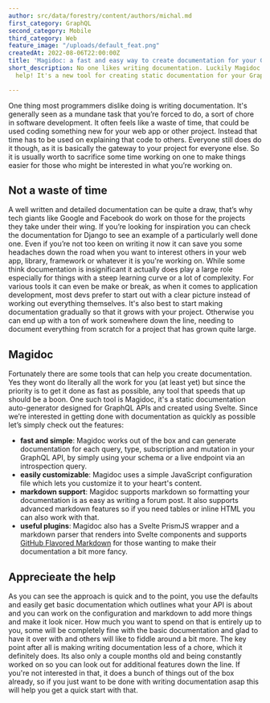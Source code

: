 ```yaml
---
author: src/data/forestry/content/authors/michal.md
first_category: GraphQL
second_category: Mobile
third_category: Web
feature_image: "/uploads/default_feat.png"
createdAt: 2022-08-06T22:00:00Z
title: 'Magidoc: a fast and easy way to create documentation for your GraphQL API'
short_description: No one likes writing documentation. Luckily Magidoc is here to
  help! It's a new tool for creating static documentation for your GraphQL API.

---
```

One thing most programmers dislike doing is writing documentation. It's generally seen as a mundane task that you’re forced to do, a sort of chore in software development. It often feels like a waste of time, that could be used coding something new for your web app or other project. Instead that time has to be used on explaining that code to others. Everyone still does do it though, as it is basically the gateway to your project for everyone else. So it is usually worth to sacrifice some time working on one to make things easier for those who might be interested in what you’re working on.

## Not a waste of time  
A well written and detailed documentation can be quite a draw, that’s why tech giants like Google and Facebook do work on those for the projects they take under their wing. If you’re looking for inspiration you can check the documentation for Django to see an example of a particularly well done one. Even if you’re not too keen on writing it now it can save you some headaches down the road when you want to interest others in your web app, library, framework or whatever it is you're working on. While some think documentation is insignificant it actually does play a large role especially for things with a steep learning curve or a lot of complexity. For various tools it can even be make or break, as when it comes to application development, most devs prefer to start out with a clear picture instead of working out everything themselves. It's also best to start making documentation gradually so that it grows with your project. Otherwise you can end up with a ton of work somewhere down the line, needing to document everything from scratch for a project that has grown quite large.  
  
## Magidoc  
Fortunately there are some tools that can help you create documentation. Yes they wont do literally all the work for you (at least yet) but since the priority is to get it done as fast as possible, any tool that speeds that up should be a boon. One such tool is Magidoc, it's a static documentation auto-generator designed for GraphQL APIs and created using Svelte. Since we’re interested in getting done with documentation as quickly as possible let’s simply check out the features:

* **fast and simple**: Magidoc works out of the box and can generate documentation for each query, type, subscription and mutation in your GraphQL API, by simply using your schema or a live endpoint via an introspection query.  
* **easily customizable**: Magidoc uses a simple JavaScript configuration file which lets you customize it to your heart's content.  
* **markdown support**: Magidoc supports markdown so formatting your documentation is as easy as writing a forum post. It also supports advanced markdown features so if you need tables or inline HTML you can also work with that.  
* **useful plugins**: Magidoc also has a Svelte PrismJS wrapper and a markdown parser that renders into Svelte components and supports [GitHub Flavored Markdown](https://github.github.com/gfm/) for those wanting to make their documentation a bit more fancy.  
  
## Apprecieate the help  
As you can see the approach is quick and to the point, you use the defaults and easily get basic documentation which outlines what your API is about and you can work on the configuration and markdown to add more things and make it look nicer. How much you want to spend on that is entirely up to you, some will be completely fine with the basic documentation and glad to have it over with and others will like to fiddle around a bit more. The key point after all is making writing documentation less of a chore, which it definitely does. Its also only a couple months old and being constantly worked on so you can look out for additional features down the line. If you're not interested in that, it does a bunch of things out of the box already, so if you just want to be done with writing documentation asap this will help you get a quick start with that.